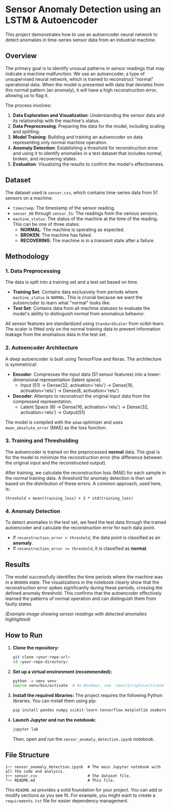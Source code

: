 # Sensor Anomaly Detection using an LSTM & Autoencoder

This project demonstrates how to use an autoencoder neural network to detect anomalies in time-series sensor data from an industrial machine.

## Overview

The primary goal is to identify unusual patterns in sensor readings that may indicate a machine malfunction. We use an autoencoder, a type of unsupervised neural network, which is trained to reconstruct "normal" operational data. When the model is presented with data that deviates from this normal pattern (an anomaly), it will have a high reconstruction error, allowing us to flag it.

The process involves:

1.  **Data Exploration and Visualization**: Understanding the sensor data and its relationship with the machine's status.
2.  **Data Preprocessing**: Preparing the data for the model, including scaling and splitting.
3.  **Model Training**: Building and training an autoencoder on data representing only normal machine operation.
4.  **Anomaly Detection**: Establishing a threshold for reconstruction error and using it to identify anomalies in a test dataset that includes normal, broken, and recovering states.
5.  **Evaluation**: Visualizing the results to confirm the model's effectiveness.

## Dataset

The dataset used is `sensor.csv`, which contains time-series data from 51 sensors on a machine.

- `timestamp`: The timestamp of the sensor reading.
- `sensor_00` through `sensor_51`: The readings from the various sensors.
- `machine_status`: The status of the machine at the time of the reading. This can be one of three states:
  - **NORMAL**: The machine is operating as expected.
  - **BROKEN**: The machine has failed.
  - **RECOVERING**: The machine is in a transient state after a failure.

## Methodology

### 1. Data Preprocessing

The data is split into a training set and a test set based on time.

- **Training Set**: Contains data exclusively from periods where `machine_status` is `NORMAL`. This is crucial because we want the autoencoder to learn what "normal" looks like.
- **Test Set**: Contains data from all machine statuses to evaluate the model's ability to distinguish normal from anomalous behavior.

All sensor features are standardized using `StandardScaler` from scikit-learn. The scaler is fitted _only_ on the normal training data to prevent information leakage from the anomalous data in the test set.

### 2. Autoencoder Architecture

A deep autoencoder is built using TensorFlow and Keras. The architecture is symmetrical:

- **Encoder**: Compresses the input data (51 sensor features) into a lower-dimensional representation (latent space).
  - Input (51) -> Dense(32, activation='relu') -> Dense(16, activation='relu') -> Dense(8, activation='relu')
- **Decoder**: Attempts to reconstruct the original input data from the compressed representation.
  - Latent Space (8) -> Dense(16, activation='relu') -> Dense(32, activation='relu') -> Output(51)

The model is compiled with the `adam` optimizer and uses `mean_absolute_error` (MAE) as the loss function.

### 3. Training and Thresholding

The autoencoder is trained on the preprocessed **normal** data. The goal is for the model to minimize the reconstruction error (the difference between the original input and the reconstructed output).

After training, we calculate the reconstruction loss (MAE) for each sample in the normal training data. A threshold for anomaly detection is then set based on the distribution of these errors. A common approach, used here, is:

`threshold = mean(training_loss) + 3 * std(training_loss)`

### 4. Anomaly Detection

To detect anomalies in the test set, we feed the test data through the trained autoencoder and calculate the reconstruction error for each data point.

- If `reconstruction_error > threshold`, the data point is classified as an **anomaly**.
- If `reconstruction_error <= threshold`, it is classified as **normal**.

## Results

The model successfully identifies the time periods where the machine was in a `BROKEN` state. The visualizations in the notebook clearly show that the reconstruction error spikes significantly during these periods, crossing the defined anomaly threshold. This confirms that the autoencoder effectively learned the patterns of normal operation and can distinguish them from faulty states.

_(Example image showing sensor readings with detected anomalies highlighted)_

## How to Run

1.  **Clone the repository:**

    ```bash
    git clone <your-repo-url>
    cd <your-repo-directory>
    ```

2.  **Set up a virtual environment (recommended):**

    ```bash
    python -m venv venv
    source venv/bin/activate  # On Windows, use `venv\Scripts\activate`
    ```

3.  **Install the required libraries:**
    The project requires the following Python libraries. You can install them using pip:

    ```bash
    pip install pandas numpy scikit-learn tensorflow matplotlib seaborn jupyterlab
    ```

4.  **Launch Jupyter and run the notebook:**
    ```bash
    jupyter lab
    ```
    Then, open and run the `sensor_anomaly_detection.ipynb` notebook.

## File Structure

```
├── sensor_anomaly_detection.ipynb  # The main Jupyter notebook with all the code and analysis.
├── sensor.csv                      # The dataset file.
└── README.md                       # This file.
```

This `README.md` provides a solid foundation for your project. You can add or modify sections as you see fit. For example, you might want to create a `requirements.txt` file for easier dependency management.
